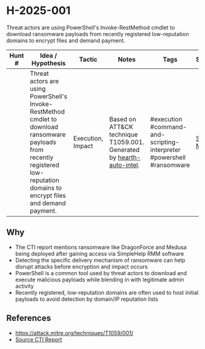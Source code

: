# H-2025-001

Threat actors are using PowerShell's Invoke-RestMethod cmdlet to download ransomware payloads from recently registered low-reputation domains to encrypt files and demand payment.

| Hunt #       | Idea / Hypothesis                                                      | Tactic         | Notes                                                                              | Tags                           | Submitter           |
|--------------|-------------------------------------------------------------------------|----------------|------------------------------------------------------------------------------------|--------------------------------|---------------------|
|  | Threat actors are using PowerShell's Invoke-RestMethod cmdlet to download ransomware payloads from recently registered low-reputation domains to encrypt files and demand payment. | Execution, Impact | Based on ATT&CK technique T1059.001. Generated by [hearth-auto-intel](https://github.com/THORCollective/HEARTH). | #execution #command-and-scripting-interpreter #powershell #ransomware | [Sydney Marrone](https://www.linkedin.com/in/sydneymarrone/) |

## Why
- The CTI report mentions ransomware like DragonForce and Medusa being deployed after gaining access via SimpleHelp RMM software
- Detecting the specific delivery mechanism of ransomware can help disrupt attacks before encryption and impact occurs
- PowerShell is a common tool used by threat actors to download and execute malicious payloads while blending in with legitimate admin activity
- Recently registered, low-reputation domains are often used to host initial payloads to avoid detection by domain/IP reputation lists

## References 
- https://attack.mitre.org/techniques/T1059/001/
- [Source CTI Report](https://dispatch.thorcollective.com/p/from-the-fire-q1fy25)